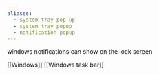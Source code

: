 ```yaml
---
aliases:
  - system tray pop-up
  - system tray popup
  - notification popup
---
```

windows notifications can show on the lock screen

[[Windows]]
[[Windows task bar]]
